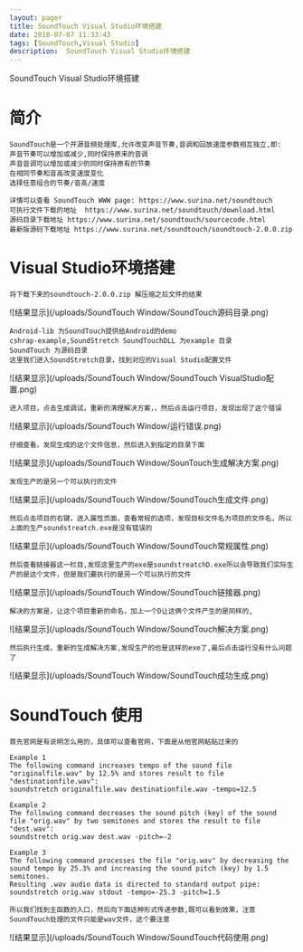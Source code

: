 ```yaml
---
layout: pager
title: SoundTouch Visual Studio环境搭建
date: 2018-07-07 11:33:43
tags: [SoundTouch,Visual Studio]
description:  SoundTouch Visual Studio环境搭建
---
```


SoundTouch Visual Studio环境搭建
<!--more-->

****简介****
===
```
SoundTouch是一个开源音频处理库,允许改变声音节奏,音调和回放速度参数相互独立,即:
声音节奏可以增加或减少,同时保持原来的音调
声音音调可以增加或减少的同时保持原有的节奏
在相同节奏和音高改变速度变化
选择任意组合的节奏/音高/速度

详情可以查看 SoundTouch WWW page: https://www.surina.net/soundtouch
可执行文件下载的地址  https://www.surina.net/soundtouch/download.html
源码目录下载地址 https://www.surina.net/soundtouch/sourcecode.html
最新版源码下载地址 https://www.surina.net/soundtouch/soundtouch-2.0.0.zip
```

****Visual Studio环境搭建****
===
```
将下载下来的soundtouch-2.0.0.zip 解压缩之后文件的结果
```
![结果显示](/uploads/SoundTouch Window/SoundTouch源码目录.png)
```
Android-lib 为SoundTouch提供给Android的demo   
cshrap-example,SoundStretch SoundTouchDLL 为example 目录
SoundTouch 为源码目录
这里我们进入SoundStretch目录，找到对应的Visual Studio配置文件
```
![结果显示](/uploads/SoundTouch Window/SoundTouch VisualStudio配置.png)
```
进入项目，点击生成调试，重新的清理解决方案，，然后点击运行项目，发现出现了这个错误
```
![结果显示](/uploads/SoundTouch Window/运行错误.png)
```
仔细查看，发现生成的这个文件信息，然后进入到指定的目录下面
```
![结果显示](/uploads/SoundTouch Window/SounTouch生成解决方案.png)
```
发现生产的是另一个可以执行的文件
```
![结果显示](/uploads/SoundTouch Window/SoundTouch生成文件.png)
```
然后点击项目的右键，进入属性页面，查看常规的选项，发现目标文件名为项目的文件名，所以上面的生产soundstreatch.exe是没有错误的
```
![结果显示](/uploads/SoundTouch Window/SoundTouch常规属性.png)
```
然后查看链接器这一栏目,发现这里生产的exe是soundstreatchD.exe所以会导致我们实际生产的是这个文件，但是我们要执行的是另一个可以执行的文件
```
![结果显示](/uploads/SoundTouch Window/SoundTouch链接器.png)
```
解决的方案是，让这个项目重新的命名，加上一个D让这俩个文件产生的是同样的,
```
![结果显示](/uploads/SoundTouch Window/SoundTouch解决方案.png)
```
然后执行生成，重新的生成解决方案,发现生产的也是这样的exe了,最后点击运行没有什么问题了
```
![结果显示](/uploads/SoundTouch Window/SoundTouch成功生成.png)

****SoundTouch 使用****
===
```
首先官网是有说明怎么用的，具体可以查看官网，下面是从他官网粘贴过来的

Example 1
The following command increases tempo of the sound file "originalfile.wav" by 12.5% and stores result to file "destinationfile.wav":
soundstretch originalfile.wav destinationfile.wav -tempo=12.5

Example 2
The following command decreases the sound pitch (key) of the sound file "orig.wav" by two semitones and stores the result to file "dest.wav":
soundstretch orig.wav dest.wav -pitch=-2

Example 3
The following command processes the file "orig.wav" by decreasing the sound tempo by 25.3% and increasing the sound pitch (key) by 1.5 semitones. 
Resulting .wav audio data is directed to standard output pipe:
soundstretch orig.wav stdout -tempo=-25.3 -pitch=1.5

所以我们找到主函数的入口，然后向下面这种形式传递参数,既可以看到效果，注意SoundTouch处理的文件只能是wav文件，这个要注意
```
![结果显示](/uploads/SoundTouch Window/SoundTouch代码使用.png)

